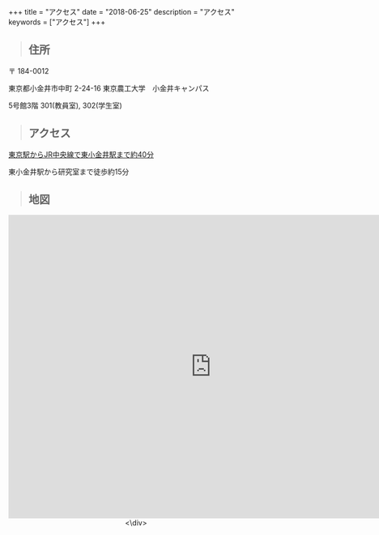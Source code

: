 +++
title = "アクセス"
date = "2018-06-25"
description = "アクセス"
keywords = ["アクセス"]
+++

> ## 住所

〒 184-0012

東京都小金井市中町 2-24-16 東京農工大学　小金井キャンパス

5号館3階 301(教員室), 302(学生室)


> ## アクセス

[東京駅からJR中央線で東小金井駅まで約40分](https://www.tuat.ac.jp/outline/overview/access/)

東小金井駅から研究室まで徒歩約15分

> ## 地図

<div align="center"><iframe src="https://www.google.com/maps/embed?pb=!1m18!1m12!1m3!1d1620.0257243346289!2d139.5192987441536!3d35.70035153079367!2m3!1f0!2f0!3f0!3m2!1i1024!2i768!4f13.1!3m3!1m2!1s0x0%3A0x0!2zMzXCsDQxJzU1LjgiTiAxMznCsDMxJzAwLjEiRQ!5e0!3m2!1sja!2sjp!4v1565188953896!5m2!1sja!2sjp" width="800" height="600" frameborder="0" style="border:0" allowfullscreen></iframe><\div>
